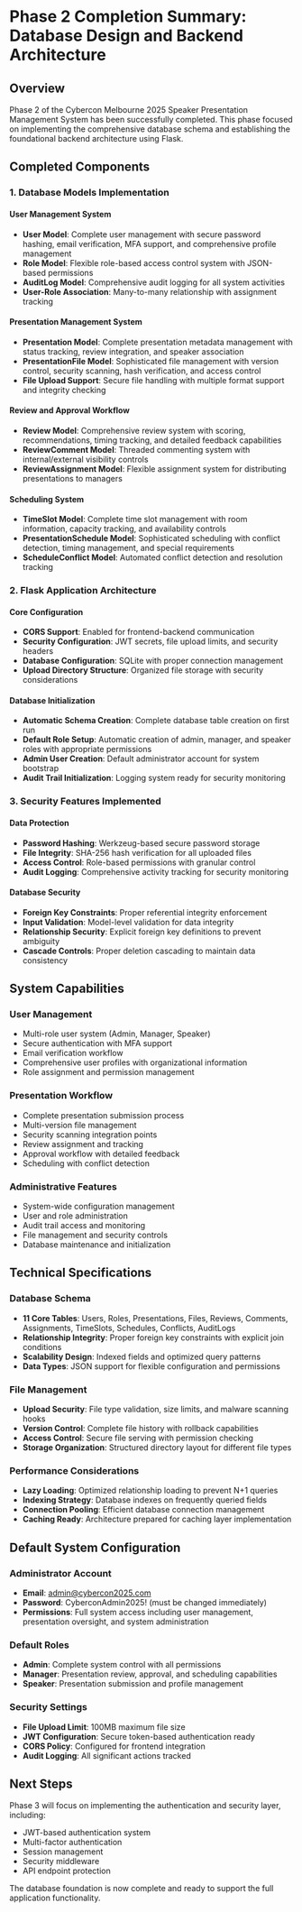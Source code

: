 # Phase 2 Completion Summary: Database Design and Backend Architecture

## Overview
Phase 2 of the Cybercon Melbourne 2025 Speaker Presentation Management System has been successfully completed. This phase focused on implementing the comprehensive database schema and establishing the foundational backend architecture using Flask.

## Completed Components

### 1. Database Models Implementation

#### User Management System
- **User Model**: Complete user management with secure password hashing, email verification, MFA support, and comprehensive profile management
- **Role Model**: Flexible role-based access control system with JSON-based permissions
- **AuditLog Model**: Comprehensive audit logging for all system activities
- **User-Role Association**: Many-to-many relationship with assignment tracking

#### Presentation Management System
- **Presentation Model**: Complete presentation metadata management with status tracking, review integration, and speaker association
- **PresentationFile Model**: Sophisticated file management with version control, security scanning, hash verification, and access control
- **File Upload Support**: Secure file handling with multiple format support and integrity checking

#### Review and Approval Workflow
- **Review Model**: Comprehensive review system with scoring, recommendations, timing tracking, and detailed feedback capabilities
- **ReviewComment Model**: Threaded commenting system with internal/external visibility controls
- **ReviewAssignment Model**: Flexible assignment system for distributing presentations to managers

#### Scheduling System
- **TimeSlot Model**: Complete time slot management with room information, capacity tracking, and availability controls
- **PresentationSchedule Model**: Sophisticated scheduling with conflict detection, timing management, and special requirements
- **ScheduleConflict Model**: Automated conflict detection and resolution tracking

### 2. Flask Application Architecture

#### Core Configuration
- **CORS Support**: Enabled for frontend-backend communication
- **Security Configuration**: JWT secrets, file upload limits, and security headers
- **Database Configuration**: SQLite with proper connection management
- **Upload Directory Structure**: Organized file storage with security considerations

#### Database Initialization
- **Automatic Schema Creation**: Complete database table creation on first run
- **Default Role Setup**: Automatic creation of admin, manager, and speaker roles with appropriate permissions
- **Admin User Creation**: Default administrator account for system bootstrap
- **Audit Trail Initialization**: Logging system ready for security monitoring

### 3. Security Features Implemented

#### Data Protection
- **Password Hashing**: Werkzeug-based secure password storage
- **File Integrity**: SHA-256 hash verification for all uploaded files
- **Access Control**: Role-based permissions with granular control
- **Audit Logging**: Comprehensive activity tracking for security monitoring

#### Database Security
- **Foreign Key Constraints**: Proper referential integrity enforcement
- **Input Validation**: Model-level validation for data integrity
- **Relationship Security**: Explicit foreign key definitions to prevent ambiguity
- **Cascade Controls**: Proper deletion cascading to maintain data consistency

## System Capabilities

### User Management
- Multi-role user system (Admin, Manager, Speaker)
- Secure authentication with MFA support
- Email verification workflow
- Comprehensive user profiles with organizational information
- Role assignment and permission management

### Presentation Workflow
- Complete presentation submission process
- Multi-version file management
- Security scanning integration points
- Review assignment and tracking
- Approval workflow with detailed feedback
- Scheduling with conflict detection

### Administrative Features
- System-wide configuration management
- User and role administration
- Audit trail access and monitoring
- File management and security controls
- Database maintenance and initialization

## Technical Specifications

### Database Schema
- **11 Core Tables**: Users, Roles, Presentations, Files, Reviews, Comments, Assignments, TimeSlots, Schedules, Conflicts, AuditLogs
- **Relationship Integrity**: Proper foreign key constraints with explicit join conditions
- **Scalability Design**: Indexed fields and optimized query patterns
- **Data Types**: JSON support for flexible configuration and permissions

### File Management
- **Upload Security**: File type validation, size limits, and malware scanning hooks
- **Version Control**: Complete file history with rollback capabilities
- **Access Control**: Secure file serving with permission checking
- **Storage Organization**: Structured directory layout for different file types

### Performance Considerations
- **Lazy Loading**: Optimized relationship loading to prevent N+1 queries
- **Indexing Strategy**: Database indexes on frequently queried fields
- **Connection Pooling**: Efficient database connection management
- **Caching Ready**: Architecture prepared for caching layer implementation

## Default System Configuration

### Administrator Account
- **Email**: admin@cybercon2025.com
- **Password**: CyberconAdmin2025! (must be changed immediately)
- **Permissions**: Full system access including user management, presentation oversight, and system administration

### Default Roles
- **Admin**: Complete system control with all permissions
- **Manager**: Presentation review, approval, and scheduling capabilities
- **Speaker**: Presentation submission and profile management

### Security Settings
- **File Upload Limit**: 100MB maximum file size
- **JWT Configuration**: Secure token-based authentication ready
- **CORS Policy**: Configured for frontend integration
- **Audit Logging**: All significant actions tracked

## Next Steps
Phase 3 will focus on implementing the authentication and security layer, including:
- JWT-based authentication system
- Multi-factor authentication
- Session management
- Security middleware
- API endpoint protection

The database foundation is now complete and ready to support the full application functionality.

